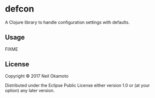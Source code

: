# defcon

A Clojure library to handle configuration settings with defaults.

## Usage

FIXME

## License

Copyright © 2017 Neil Okamoto

Distributed under the Eclipse Public License either version 1.0 or (at
your option) any later version.
